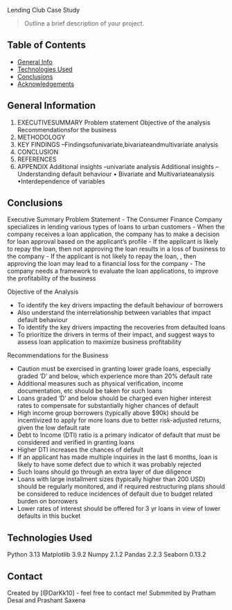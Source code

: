 Lending Club Case Study
> Outline a brief description of your project.


## Table of Contents
* [General Info](#general-information)
* [Technologies Used](#technologies-used)
* [Conclusions](#conclusions)
* [Acknowledgements](#acknowledgements)

<!-- You can include any other section that is pertinent to your problem -->

## General Information
1. EXECUTIVESUMMARY
    Problem statement
    Objective of the analysis
    Recommendationsfor the business
2. METHODOLOGY
3. KEY FINDINGS
    –Findingsofunivariate,bivariateandmultivariate analysis
4. CONCLUSION
5. REFERENCES
6. APPENDIX
    Additional insights –univariate analysis
    Additional insights –Understanding default behaviour
      • Bivariate and Multivariateanalysis
      •Interdependence of variables
 

<!-- You don't have to answer all the questions - just the ones relevant to your project. -->

## Conclusions
Executive Summary
  Problem Statement
    - The Consumer Finance Company specializes in lending various types of loans to urban customers
    - When the company receives a loan application, the company has to make a decision for loan approval based on the applicant’s profile
    - If the applicant is likely to repay the loan, then not approving the loan results in a loss of business to the company
    - If the applicant is not likely to repay the loan, , then approving the loan may lead to a financial loss for the company
    - The company needs a framework to evaluate the loan applications, to improve the profitability of the business

Objective of the Analysis
  - To identify the key drivers impacting the default behaviour of borrowers
  - Also understand the interrelationship between variables that impact default behaviour
  - To identify the key drivers impacting the recoveries from defaulted loans
  - To prioritize the drivers in terms of their impact, and suggest ways to assess loan application to maximize business profitability

Recommendations for the Business
  - Caution must be exercised in granting lower grade loans, especially graded ‘D’ and below, which experience more than 20% default rate
  - Additional measures such as physical verification, income documentation, etc should be taken for such loans
  - Loans graded ‘D’ and below should be charged even higher interest rates to compensate for substantially higher chances of default
  - High income group borrowers (typically above $90k) should be incentivized to apply for more loans due to better risk-adjusted returns, given the low
    default rate
  - Debt to Income (DTI) ratio is a primary indicator of default that must be considered and verified in granting loans
  - Higher DTI increases the chances of default
  - If an applicant has made multiple inquiries in the last 6 months, loan is likely to have some defect due to which it was probably rejected
  - Such loans should go through an extra layer of due diligence
  - Loans with large installment sizes (typically higher than 200 USD) should be regularly monitored, and if required restructuring plans should be considered
    to reduce incidences of default due to budget related burden on borrowers
  - Lower rates of interest should be offered for 3 yr loans in view of lower defaults in this bucket


<!-- You don't have to answer all the questions - just the ones relevant to your project. -->


## Technologies Used
  Python 3.13 
  Matplotlib 3.9.2
  Numpy 2.1.2
  Pandas 2.2.3
  Seaborn 0.13.2
<!-- As the libraries versions keep on changing, it is recommended to mention the version of library used in this project -->

## Contact
Created by [@DarKk10] - feel free to contact me!
Submmited by Pratham Desai and Prashant Saxena


<!-- Optional -->
<!-- ## License -->
<!-- This project is open source and available under the [... License](). -->

<!-- You don't have to include all sections - just the one's relevant to your project -->
